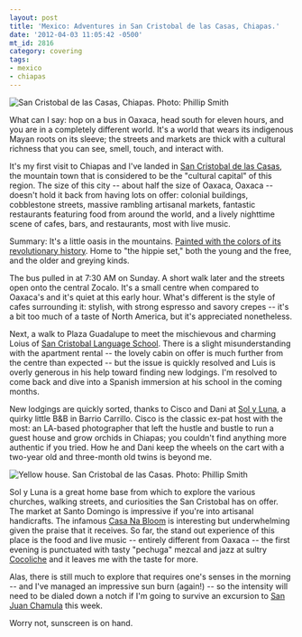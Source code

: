 ```yaml
---
layout: post
title: 'Mexico: Adventures in San Cristobal de las Casas, Chiapas.'
date: '2012-04-03 11:05:42 -0500'
mt_id: 2816
category: covering
tags:
- mexico
- chiapas
---
```


<img src="https://lh4.googleusercontent.com/-mb_bB5I2aCM/T3saq_s9XcI/AAAAAAAAAik/fDo3g7gAlEY/s640/San%2520Cristobal%2520de%2520las%2520Casas.jpg" alt=" San Cristobal de las Casas, Chiapas. Photo: Phillip Smith" />

What can I say: hop on a bus in Oaxaca, head south for eleven hours, and you are in a completely different world. It's a world that wears its indigenous Mayan roots on its sleeve; the streets and markets are thick with a cultural richness that you can see, smell, touch, and interact with.

It's my first visit to Chiapas and I've landed in [San Cristobal de las Casas](https://en.wikipedia.org/wiki/San_Crist%C3%B3bal_de_las_Casas), the mountain town that is considered to be the "cultural capital" of this region. The size of this city -- about half the size of Oaxaca, Oaxaca -- doesn't hold it back from having lots on offer: colonial buildings, cobblestone streets, massive rambling artisanal markets, fantastic restaurants featuring food from around the world, and a lively nighttime scene of cafes, bars, and restaurants, most with live music.

Summary: It's a little oasis in the mountains. [Painted with the colors of its revolutionary history](https://en.wikipedia.org/wiki/Zapatista_Army_of_National_Liberation). Home to "the hippie set," both the young and the free, and the older and greying kinds.

The bus pulled in at 7:30 AM on Sunday. A short walk later and the streets open onto the central Zocalo. It's a small centre when compared to Oaxaca's and it's quiet at this early hour. What's different is the style of cafes surrounding it: stylish, with strong espresso and savory crepes -- it's a bit too much of a taste of North America, but it's appreciated nonetheless.

Next, a walk to Plaza Guadalupe to meet the mischievous and charming Loius of [San Cristobal Language School](http://www.sancristoballanguageschool.org/). There is a slight misunderstanding with the apartment rental -- the lovely cabin on offer is much further from the centre than expected -- but the issue is quickly resolved and Luis is overly generous in his help toward finding new lodgings. I'm resolved to come back and dive into a Spanish immersion at his school in the coming months.

New lodgings are quickly sorted, thanks to Cisco and Dani at [Sol y Luna](http://www.solylunainn.com/), a quirky little B&B in Barrio Carrillo. Cisco is the classic ex-pat host with the most: an LA-based photographer that left the hustle and bustle to run a guest house and grow orchids in Chiapas; you couldn't find anything more authentic if you tried. How he and Dani keep the wheels on the cart with a two-year old and three-month old twins is beyond me.

<img src="https://lh4.googleusercontent.com/-80Zv1GUUQS8/T3sZ_FawAqI/AAAAAAAAAiM/37zc3I5aBLs/s640/San%2520Cristobal%2520de%2520las%2520Casas.jpg" alt="Yellow house. San Cristobal de las Casas. Photo: Phillip Smith" />

Sol y Luna is a great home base from which to explore the various churches, walking streets, and curiosities the San Cristobal has on offer. The market at Santo Domingo is impressive if you're into artisanal handicrafts. The infamous [Casa Na Bloom](https://en.wikipedia.org/wiki/Casa_Na_Bolom) is interesting but underwhelming given the praise that it receives. So far, the stand out experience of this place is the food and live music -- entirely different from Oaxaca -- the first evening is punctuated with tasty "pechuga" mezcal and jazz at sultry [Cocoliche](http://www.tripadvisor.com/Restaurant_Review-g150802-d2195697-Reviews-Resto_Teatro_Cocoliche-San_Cristobal_de_las_Casas_Central_Mexico_and_Gulf_Coast.html) and it leaves me with the taste for more.

Alas, there is still much to explore that requires one's senses in the morning -- and I've managed an impressive sun burn (again!) -- so the intensity will need to be dialed down a notch if I'm going to survive an excursion to [San Juan Chamula](https://en.wikipedia.org/wiki/Chamula) this week.

Worry not, sunscreen is on hand.
